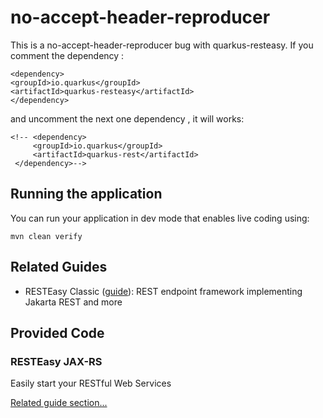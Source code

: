 # no-accept-header-reproducer

This is a no-accept-header-reproducer bug with quarkus-resteasy.
If you comment the dependency :
```
<dependency>
<groupId>io.quarkus</groupId>
<artifactId>quarkus-resteasy</artifactId>
</dependency>
```

and uncomment the next one dependency , it will works:
```
<!-- <dependency>
     <groupId>io.quarkus</groupId>
     <artifactId>quarkus-rest</artifactId>
 </dependency>-->
```
## Running the application 

You can run your application in dev mode that enables live coding using:

```
mvn clean verify
```

## Related Guides

- RESTEasy Classic ([guide](https://quarkus.io/guides/resteasy)): REST endpoint framework implementing Jakarta REST and more

## Provided Code

### RESTEasy JAX-RS

Easily start your RESTful Web Services

[Related guide section...](https://quarkus.io/guides/getting-started#the-jax-rs-resources)

